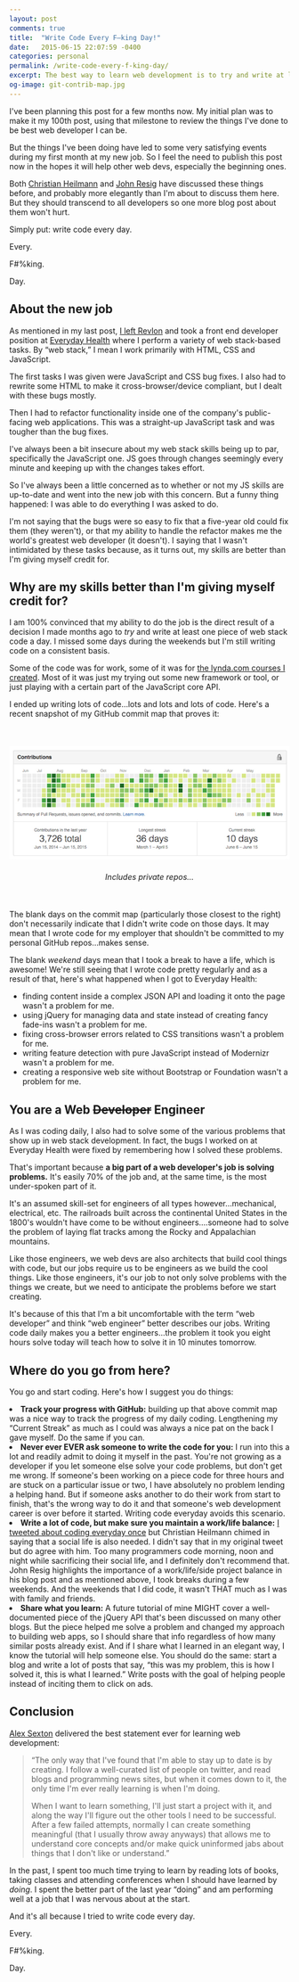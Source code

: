 ```yaml
---
layout: post
comments: true
title:  "Write Code Every F–king Day!"
date:   2015-06-15 22:07:59 -0400
categories: personal
permalink: /write-code-every-f-king-day/
excerpt: The best way to learn web development is to try and write at least one piece of code a day, especially if the code is JavaScript.
og-image: git-contrib-map.jpg
---
```

<p>I've been planning this post for a few months now. My initial plan was to make it my 100th post, using that milestone to review the things I've done to be best web developer I can be.</p><p>But the things I've been doing have led to some very satisfying events during my first month at my new job. So I feel the need to publish this post now in the hopes it will help other web devs, especially the beginning ones.</p><p>Both <a href="http://christianheilmann.com/2013/05/10/justcode" alt="Read '#JUSTCODE' by Christian Heilmann">Christian Heilmann</a> and <a href="http://ejohn.org/blog/write-code-every-day/" alt="Read 'Write Code Every Day' by John Resig">John Resig</a> have discussed these things before, and probably more elegantly than I'm about to discuss them here. But they should transcend to all developers so one more blog post about them won't hurt.</p><p>Simply put: write code every day.</p><p>Every.</p><p>F#%king.</p><p>Day.</p><h2>About the new job</h2><p>As mentioned in my last post, <a href="http://kaidez.com/revlon/" alt="Read about kaidez leaving Revlon">I left Revlon</a> and took a front end developer position at <a href="http://www.everydayhealth.com/" alt="Visit Everyday Health">Everyday Health</a> where I perform a variety of web stack-based tasks. By &#8220;web stack,&#8221; I mean I work primarily with HTML, CSS and JavaScript.</p><p>The first tasks I was given were JavaScript and CSS bug fixes. I also had to rewrite some HTML to make it cross-browser/device compliant, but I dealt with these bugs mostly.</p><p>Then I had to refactor functionality inside one of the company's public-facing web applications. This was a straight-up JavaScript task and was tougher than the bug fixes.</p><p>I've always been a bit insecure about my web stack skills being up to par, specifically the JavaScript one. JS goes through changes seemingly every minute and keeping up with the changes takes effort.</p><p>So I've always been a little concerned as to whether or not my JS skills are up-to-date and went into the new job with this concern. But a funny thing happened: I was able to do everything I was asked to do.</p><p>I'm not saying that the bugs were so easy to fix that a five-year old could fix them (they weren't), or that my ability to handle the refactor makes me the world's greatest web developer (it doesn't). I saying that I wasn't intimidated by these tasks because, as it turns out, my skills are better than I'm giving myself credit for.</p><h2>Why are my skills better than I'm giving myself credit for?</h2><p>I am 100% convinced that my ability to do the job is the direct result of a decision I made months ago to <em>try</em> and write at least one piece of web stack code a day. I missed some days during the weekends but I'm still writing code on a consistent basis.</p><p>Some of the code was for work, some of it was for <a href="http://kaidez.com/lynda-kaidez/" alt="Read about the lynda.com courses I created">the lynda.com courses I created</a>. Most of it was just my trying out some new framework or tool, or just playing with a certain part of the JavaScript core API.</p><p>I ended up writing lots of code&#8230;lots and lots and lots of code. Here's a recent snapshot of my GitHub commit map that proves it:</p> <figure style="text-align: center; margin:50px auto;"> <img src="/img/git-contrib-map.jpg" class="post-pic" alt="kaidez GitHub Contribution Map"/></p> <figcaption style="margin:20px auto 0;"><em>Includes private repos&#8230;</em></figcaption> </figure><p>The blank days on the commit map (particularly those closest to the right) don't necessarily indicate that I didn't write code on those days. It may mean that I wrote code for my employer that shouldn't be committed to my personal GitHub repos&#8230;makes sense.</p><p>The blank <em>weekend</em> days mean that I took a break to have a life, which is awesome! We're still seeing that I wrote code pretty regularly and as a result of that, here's what happened when I got to Everyday Health:</p><ul><li class="post-list-item">finding content inside a complex JSON API and loading it onto the page wasn't a problem for me.</li><li class="post-list-item">using jQuery for managing data and state instead of creating fancy fade-ins wasn't a problem for me.</li><li class="post-list-item">fixing cross-browser errors related to CSS transitions wasn't a problem for me.</li><li class="post-list-item">writing feature detection with pure JavaScript instead of Modernizr wasn't a problem for me.</li><li class="post-list-item">creating a responsive web site without Bootstrap or Foundation wasn't a problem for me.</li></ul><h2>You are a Web <del>Developer</del> Engineer</h2><p>As I was coding daily, I also had to solve some of the various problems that show up in web stack development. In fact, the bugs I worked on at Everyday Health were fixed by remembering how I solved these problems.</p><p>That's important because <strong>a big part of a web developer's job is solving problems.</strong> It's easily 70% of the job and, at the same time, is the most under-spoken part of it.</p><p>It's an assumed skill-set for engineers of all types however&#8230;mechanical, electrical, etc. The railroads built across the continental United States in the 1800's wouldn't have come to be without engineers&#8230;.someone had to solve the problem of laying flat tracks among the Rocky and Appalachian mountains.</p><p>Like those engineers, we web devs are also architects that build cool things with code, but our jobs require us to be engineers as we build the cool things. Like those engineers, it's our job to not only solve problems with the things we create, but we need to anticipate the problems before we start creating.</p><p>It's because of this that I'm a bit uncomfortable with the term &#8220;web developer&#8221; and think &#8220;web engineer&#8221; better describes our jobs. Writing code daily makes you a better engineers&#8230;the problem it took you eight hours solve today will teach how to solve it in 10 minutes tomorrow.</p><h2>Where do you go from here?</h2><p>You go and start coding.  Here's how I suggest you do things:</p><li class="post-list-item"><strong>Track your progress with GitHub:</strong> building up that above commit map was a nice way to track the progress of my daily coding.  Lengthening my &#8220;Current Streak&#8221; as much as I could was always a nice pat on the back I gave myself. Do the same if you can.</li><li class="post-list-item"><strong>Never ever EVER ask someone to write the code for you:</strong> I run into this a lot and readily admit to doing it myself in the past. You're not growing as a developer if you let someone else solve your code problems, but don't get me wrong. If someone's been working on a piece code for three hours and are stuck on a particular issue or two, I have absolutely no problem lending a helping hand. But if someone asks another to do their work from start to finish, that's the wrong way to do it and that someone's web development career is over before it started. Writing code everyday avoids this scenario.</li><li class="post-list-item"><strong>Write a lot of code, but make sure you maintain a work/life balance:</strong> <a href="https://twitter.com/kaidez/status/596670528515104768">I tweeted about coding everyday once</a> but Christian Heilmann chimed in saying that a social life is also needed. I didn't say that in my original tweet but do agree with him. Too many programmers code morning, noon and night while sacrificing their social life, and I definitely don't recommend that. John Resig highlights the importance of a work/life/side project balance in his blog post and as mentioned above, I took breaks during a few weekends. And the weekends that I did code, it wasn't THAT much as I was with family and friends.</li><li class="post-list-item"><strong>Share what you learn:</strong> A future tutorial of mine MIGHT cover a well-documented piece of the jQuery API that's been discussed on many other blogs. But the piece helped me solve a problem and changed my approach to building web apps, so I should share that info regardless of how many similar posts already exist. And if I share what I learned in an elegant way, I know the tutorial will help someone else. You should do the same: start a blog and write a lot of posts that say, &#8220;this was my problem, this is how I solved it, this is what I learned.&#8221; Write posts with the goal of helping people instead of inciting them to click on ads.</li><h2>Conclusion</h2><p><a href="https://twitter.com/SlexAxton" alt="Visit Alex Sexton on Twitter">Alex Sexton</a> delivered the best statement ever for learning web development:</p>

<blockquote>
<p>
&#8220;The only way that I've found that I'm able to stay up to date is by creating. I follow a well-curated list of people on twitter, and read blogs and programming news sites, but when it comes down to it, the only time I'm ever really learning is when I'm doing.</p>

<p>When I want to learn something, I'll just start a project with it, and along the way I'll figure out the other tools I need to be successful. After a few failed attempts, normally I can create something meaningful (that I usually throw away anyways) that allows me to understand core concepts and/or make quick uninformed jabs about things that I don't like or understand.&#8221;
</p>
</blockquote>

In the past, I spent too much time trying to learn by reading lots of books, taking classes and attending conferences when I should have learned by <em>doing</em>. I spent the better part of the last year &#8220;doing&#8221; and am performing well at a job that I was nervous about at the start.</p>

<p>And it's all because I tried to write code every day.</p>

<p>Every.</p>

<p>F#%king.</p>

<p>Day.</p>